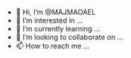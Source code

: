 - 👋 Hi, I’m @MAJMAOAEL
- 👀 I’m interested in ...
- 🌱 I’m currently learning ...
- 💞️ I’m looking to collaborate on ...
- 📫 How to reach me ...

<!---
MAJMAOAEL/MAJMAOAEL is a ✨ special ✨ repository because its `README.md` (this file) appears on your GitHub profile.
You can click the Preview link to take a look at your changes.
--->
